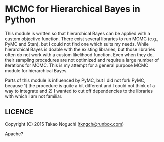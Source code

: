 MCMC for Hierarchical Bayes in Python
=====================================

This module is written so that hierarchical Bayes can be applied with a custom
objective function. There exist several libraries to run MCMC (e.g., PyMC and
Stan), but I could not find one which suits my needs. While hierarchical Bayes
is doable with the existing libraries, but those libraries often do not work
with a custom likelihood function. Even when they do, their sampling procedures
are not optimized and require a large number of iterations for MCMC.  This is
my attempt for a general purpose MCMC module for hierarchical Bayes.

Parts of this module is influenced by PyMC, but I did not fork PyMC, because 1)
the procedure is quite a bit different and I could not think of a way to
integrate and 2) I wanted to cut off dependencies to the libraries with which
I am not familiar.


LICENCE
-------

Copyright (C) 2015 Takao Noguchi (tkngch@runbox.com)

Apache?
